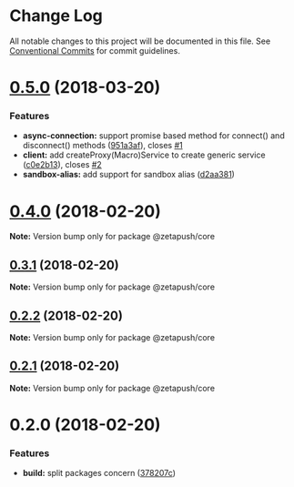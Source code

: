 # Change Log

All notable changes to this project will be documented in this file.
See [Conventional Commits](https://conventionalcommits.org) for commit guidelines.

<a name="0.5.0"></a>
# [0.5.0](https://github.com/zetapush/zetapush/compare/v0.4.0...v0.5.0) (2018-03-20)


### Features

* **async-connection:** support promise based method for connect() and disconnect() methods ([951a3af](https://github.com/zetapush/zetapush/commit/951a3af)), closes [#1](https://github.com/zetapush/zetapush/issues/1)
* **client:** add createProxy(Macro)Service to create generic service ([c0e2b13](https://github.com/zetapush/zetapush/commit/c0e2b13)), closes [#2](https://github.com/zetapush/zetapush/issues/2)
* **sandbox-alias:** add support for sandbox alias ([d2aa381](https://github.com/zetapush/zetapush/commit/d2aa381))




<a name="0.4.0"></a>
# [0.4.0](https://github.com/zetapush/zetapush/compare/v0.3.1...v0.4.0) (2018-02-20)




**Note:** Version bump only for package @zetapush/core

<a name="0.3.1"></a>
## [0.3.1](https://github.com/zetapush/zetapush/compare/v0.3.0...v0.3.1) (2018-02-20)




**Note:** Version bump only for package @zetapush/core

<a name="0.2.2"></a>
## [0.2.2](https://github.com/zetapush/zetapush/compare/v0.2.1...v0.2.2) (2018-02-20)




**Note:** Version bump only for package @zetapush/core

<a name="0.2.1"></a>
## [0.2.1](https://github.com/zetapush/zetapush/compare/v0.2.0...v0.2.1) (2018-02-20)




**Note:** Version bump only for package @zetapush/core

<a name="0.2.0"></a>
# 0.2.0 (2018-02-20)


### Features

* **build:** split packages concern ([378207c](https://github.com/zetapush/zetapush/commit/378207c))
